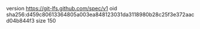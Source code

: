 version https://git-lfs.github.com/spec/v1
oid sha256:d459c80613364805a003ea848123031da3118980b28c25f3e372aacd04b844f3
size 150
